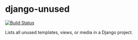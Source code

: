 # django-unused

[![Build Status](https://travis-ci.org/ticalcster/django-unused.svg?branch=master)](https://travis-ci.org/ticalcster/django-unused)

Lists all unused templates, views, or media in a Django project.